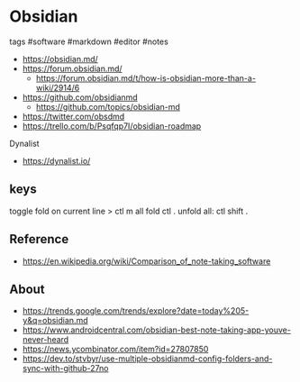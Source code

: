 # Obsidian
tags #software #markdown #editor #notes

* https://obsidian.md/
* https://forum.obsidian.md/
	* https://forum.obsidian.md/t/how-is-obsidian-more-than-a-wiki/2914/6
* https://github.com/obsidianmd
	* https://github.com/topics/obsidian-md
* https://twitter.com/obsdmd
* https://trello.com/b/Psqfqp7I/obsidian-roadmap

Dynalist
* https://dynalist.io/


## keys
toggle fold on current line > ctl m
all fold ctl .
unfold all: ctl shift .


## Reference

* https://en.wikipedia.org/wiki/Comparison_of_note-taking_software


## About
* https://trends.google.com/trends/explore?date=today%205-y&q=obsidian.md
* https://www.androidcentral.com/obsidian-best-note-taking-app-youve-never-heard
* https://news.ycombinator.com/item?id=27807850
* https://dev.to/stvbyr/use-multiple-obsidianmd-config-folders-and-sync-with-github-27no